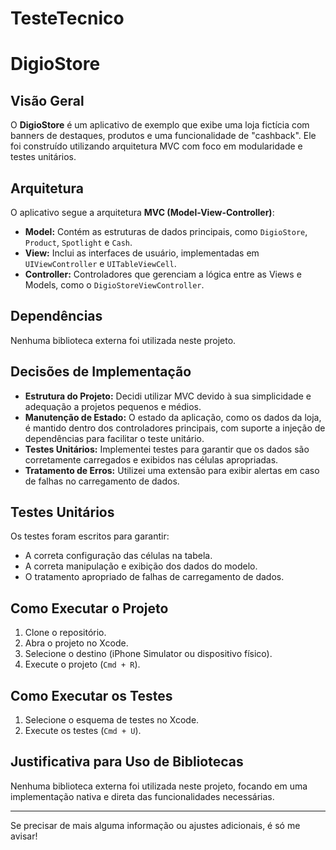 # TesteTecnico
# DigioStore

## Visão Geral

O **DigioStore** é um aplicativo de exemplo que exibe uma loja fictícia com banners de destaques, produtos e uma funcionalidade de "cashback". Ele foi construído utilizando arquitetura MVC com foco em modularidade e testes unitários.

## Arquitetura

O aplicativo segue a arquitetura **MVC (Model-View-Controller)**:
- **Model:** Contém as estruturas de dados principais, como `DigioStore`, `Product`, `Spotlight` e `Cash`.
- **View:** Inclui as interfaces de usuário, implementadas em `UIViewController` e `UITableViewCell`.
- **Controller:** Controladores que gerenciam a lógica entre as Views e Models, como o `DigioStoreViewController`.

## Dependências

Nenhuma biblioteca externa foi utilizada neste projeto.

## Decisões de Implementação

- **Estrutura do Projeto:** Decidi utilizar MVC devido à sua simplicidade e adequação a projetos pequenos e médios.
- **Manutenção de Estado:** O estado da aplicação, como os dados da loja, é mantido dentro dos controladores principais, com suporte a injeção de dependências para facilitar o teste unitário.
- **Testes Unitários:** Implementei testes para garantir que os dados são corretamente carregados e exibidos nas células apropriadas.
- **Tratamento de Erros:** Utilizei uma extensão para exibir alertas em caso de falhas no carregamento de dados.

## Testes Unitários

Os testes foram escritos para garantir:
- A correta configuração das células na tabela.
- A correta manipulação e exibição dos dados do modelo.
- O tratamento apropriado de falhas de carregamento de dados.

## Como Executar o Projeto

1. Clone o repositório.
2. Abra o projeto no Xcode.
3. Selecione o destino (iPhone Simulator ou dispositivo físico).
4. Execute o projeto (`Cmd + R`).

## Como Executar os Testes

1. Selecione o esquema de testes no Xcode.
2. Execute os testes (`Cmd + U`).

## Justificativa para Uso de Bibliotecas

Nenhuma biblioteca externa foi utilizada neste projeto, focando em uma implementação nativa e direta das funcionalidades necessárias.

---

Se precisar de mais alguma informação ou ajustes adicionais, é só me avisar!

